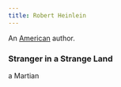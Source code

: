 ```yaml
---
title: Robert Heinlein
---
```


An [American](../index.html) author.

### Stranger in a Strange Land

a Martian
